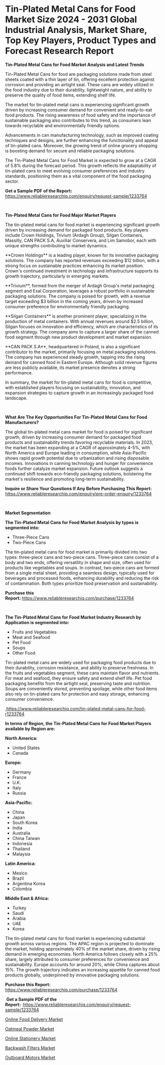 <p><h1>Tin-Plated Metal Cans for Food Market Size 2024 - 2031 Global Industrial Analysis, Market Share, Top Key Players, Product Types and Forecast Research Report</h1></p><p><strong>Tin-Plated Metal Cans for Food Market Analysis and Latest Trends</strong></p>
<p><p>Tin-Plated Metal Cans for food are packaging solutions made from steel sheets coated with a thin layer of tin, offering excellent protection against corrosion and providing an airtight seal. These cans are widely utilized in the food industry due to their durability, lightweight nature, and ability to preserve the quality of food items, extending shelf life.</p><p>The market for tin-plated metal cans is experiencing significant growth driven by increasing consumer demand for convenient and ready-to-eat food products. The rising awareness of food safety and the importance of sustainable packaging also contributes to this trend, as consumers lean towards recyclable and environmentally friendly options. </p><p>Advancements in can manufacturing technology, such as improved coating techniques and designs, are further enhancing the functionality and appeal of tin-plated cans. Moreover, the growing trend of online grocery shopping is boosting demand for secure and reliable packaging solutions.</p><p>The Tin-Plated Metal Cans for Food Market is expected to grow at a CAGR of 5.8% during the forecast period. This growth reflects the adaptability of tin-plated cans to meet evolving consumer preferences and industry standards, positioning them as a vital component of the food packaging sector.</p></p>
<p><strong>Get a Sample PDF of the Report:&nbsp;</strong> <a href="https://www.reliableresearchiq.com/enquiry/request-sample/1233764?utm_campaign=1141&utm_medium=2&utm_source=Github&utm_content=ia&utm_term=18112024&utm_id=tin-plated-metal-cans-for-food">https://www.reliableresearchiq.com/enquiry/request-sample/1233764</a></p>
<p>&nbsp;</p>
<p><strong>Tin-Plated Metal Cans for Food Major Market Players</strong></p>
<p><p>The tin-plated metal cans for food market is experiencing significant growth driven by increasing demand for packaged food products. Key players include Crown Holdings, Trivium (Ardagh Group), Silgan Containers, Massilly, CAN PACK S.A, Auxiliar Conservera, and Lim Samobor, each with unique strengths contributing to market dynamics.</p><p>**Crown Holdings** is a leading player, known for its innovative packaging solutions. The company has reported revenues exceeding $12 billion, with a strong focus on sustainable practices enhancing its market position. Crown's continued investment in technology and infrastructure supports its growth trajectory, particularly in emerging markets.</p><p>**Trivium**, formed from the merger of Ardagh Group's metal packaging segment and Exal Corporation, leverages a robust portfolio in sustainable packaging solutions. The company is poised for growth, with a revenue target exceeding $3 billion in the coming years, driven by increased consumer preference for environmentally friendly packaging.</p><p>**Silgan Containers** is another prominent player, specializing in the production of metal containers. With annual revenues around $2.5 billion, Silgan focuses on innovation and efficiency, which are characteristics of its growth strategy. The company aims to capture a larger share of the canned food segment through new product development and market expansion.</p><p>**CAN PACK S.A**, headquartered in Poland, is also a significant contributor to the market, primarily focusing on metal packaging solutions. The company has experienced steady growth, tapping into the rising demand for canned food in Eastern Europe. Although solid revenue figures are less publicly available, its market presence denotes a strong performance.</p><p>In summary, the market for tin-plated metal cans for food is competitive, with established players focusing on sustainability, innovation, and expansion strategies to capture growth in an increasingly packaged food landscape.</p></p>
<p>&nbsp;</p>
<p><strong>What Are The Key Opportunities For Tin-Plated Metal Cans for Food Manufacturers?</strong></p>
<p><p>The global tin-plated metal cans market for food is poised for significant growth, driven by increasing consumer demand for packaged food products and sustainability trends favoring recyclable materials. In 2023, the market has been expanding at a CAGR of approximately 4-5%, with North America and Europe leading in consumption, while Asia-Pacific shows rapid growth potential due to urbanization and rising disposable incomes. Innovations in canning technology and hunger for convenience foods further catalyze market expansion. Future outlook suggests a continued shift towards eco-friendly packaging solutions, bolstering the market's resilience and promoting long-term sustainability.</p></p>
<p><strong>Inquire or Share Your Questions If Any Before Purchasing This Report:</strong> <a href="https://www.reliableresearchiq.com/enquiry/pre-order-enquiry/1233764?utm_campaign=1141&utm_medium=2&utm_source=Github&utm_content=ia&utm_term=18112024&utm_id=tin-plated-metal-cans-for-food">https://www.reliableresearchiq.com/enquiry/pre-order-enquiry/1233764</a></p>
<p>&nbsp;</p>
<p><strong>Market Segmentation</strong></p>
<p><strong>The Tin-Plated Metal Cans for Food Market Analysis by types is segmented into:</strong></p>
<p><ul><li>Three-Piece Cans</li><li>Two-Piece Cans</li></ul></p>
<p><p>The tin-plated metal cans for food market is primarily divided into two types: three-piece cans and two-piece cans. Three-piece cans consist of a body and two ends, offering versatility in shape and size, often used for products like vegetables and soups. In contrast, two-piece cans are formed from a single metal sheet, providing a seamless design, typically used for beverages and processed foods, enhancing durability and reducing the risk of contamination. Both types prioritize food preservation and sustainability.</p></p>
<p><strong>Purchase this Report:&nbsp;</strong><a href="https://www.reliableresearchiq.com/purchase/1233764?utm_campaign=1141&utm_medium=2&utm_source=Github&utm_content=ia&utm_term=18112024&utm_id=tin-plated-metal-cans-for-food">https://www.reliableresearchiq.com/purchase/1233764</a></p>
<p>&nbsp;</p>
<p><strong>The Tin-Plated Metal Cans for Food Market Industry Research by Application is segmented into:</strong></p>
<p><ul><li>Fruits and Vegetables</li><li>Meat and Seafood</li><li>Pet Food</li><li>Soups</li><li>Other Food</li></ul></p>
<p><p>Tin-plated metal cans are widely used for packaging food products due to their durability, corrosion resistance, and ability to preserve freshness. In the fruits and vegetables segment, these cans maintain flavor and nutrients. For meat and seafood, they ensure safety and extend shelf life. Pet food packaging benefits from the airtight seal, preserving taste and nutrition. Soups are conveniently stored, preventing spoilage, while other food items also rely on tin-plated cans for protection and easy storage, enhancing consumer convenience.</p></p>
<p><a href="https://www.reliableresearchiq.com/tin-plated-metal-cans-for-food-r1233764?utm_campaign=1141&utm_medium=2&utm_source=Github&utm_content=ia&utm_term=18112024&utm_id=tin-plated-metal-cans-for-food">&nbsp;https://www.reliableresearchiq.com/tin-plated-metal-cans-for-food-r1233764</a></p>
<p><strong>In terms of Region, the Tin-Plated Metal Cans for Food Market Players available by Region are:</strong></p>
<p>
    <p> <strong> North America: </strong>
        <ul>
            <li>United States</li>
            <li>Canada</li>
        </ul>
        </p> 
    <p> <strong> Europe: </strong>
        <ul>
            <li>Germany</li>
            <li>France</li>
            <li>U.K.</li>
            <li>Italy</li>
            <li>Russia</li>
        </ul>
        </p> 
    <p> <strong> Asia-Pacific: </strong>
        <ul>
            <li>China</li>
            <li>Japan</li>
            <li>South Korea</li>
            <li>India</li>
            <li>Australia</li>
            <li>China Taiwan</li>
            <li>Indonesia</li>
            <li>Thailand</li>
            <li>Malaysia</li>
        </ul>
        </p> 
    <p> <strong> Latin America: </strong>
        <ul>
            <li>Mexico</li>
            <li>Brazil</li>
            <li>Argentina Korea</li>
            <li>Colombia</li>
        </ul>
        </p> 
    <p> <strong> Middle East & Africa: </strong>
        <ul>
            <li>Turkey</li>
            <li>Saudi</li>
            <li>Arabia</li>
            <li>UAE</li>
            <li>Korea</li>
        </ul>
    </p>
    </p>
<p><p>The tin-plated metal cans for food market is experiencing substantial growth across various regions. The APAC region is projected to dominate the market, holding approximately 40% of the market share, driven by rising demand in emerging economies. North America follows closely with a 25% share, largely attributed to consumer preferences for convenience and sustainability. Europe accounts for around 20%, while China captures about 15%. The growth trajectory indicates an increasing appetite for canned food products globally, underpinned by innovative packaging solutions.</p></p>
<p><strong>Purchase this Report: </strong><a href="https://www.reliableresearchiq.com/purchase/1233764?utm_campaign=1141&utm_medium=2&utm_source=Github&utm_content=ia&utm_term=18112024&utm_id=tin-plated-metal-cans-for-food">https://www.reliableresearchiq.com/purchase/1233764</a></p>
<p>&nbsp;<strong>Get a Sample PDF of the Report:&nbsp;&nbsp;</strong><a href="https://www.reliableresearchiq.com/enquiry/request-sample/1233764?utm_campaign=1141&utm_medium=2&utm_source=Github&utm_content=ia&utm_term=18112024&utm_id=tin-plated-metal-cans-for-food">https://www.reliableresearchiq.com/enquiry/request-sample/1233764</a></p>
<p><strong></strong></p>
<p><p><a href="https://issuu.com/reportprime-2/docs/online-food-delivery-market-size-20_a1cd82065f5098?utm_campaign=1141&utm_medium=2&utm_source=Github&utm_content=ia&utm_term=18112024&utm_id=tin-plated-metal-cans-for-food">Online Food Delivery Market</a></p><p><a href="https://www.linkedin.com/pulse/oatmeal-powder-market-evolution-future-outlook-forecasting-industry-kardf?utm_campaign=1141&utm_medium=2&utm_source=Github&utm_content=ia&utm_term=18112024&utm_id=tin-plated-metal-cans-for-food">Oatmeal Powder Market</a></p><p><a href="https://issuu.com/reportprime-2/docs/online-stationery-market-size-2030._dcc6f8ebcf266d?utm_campaign=1141&utm_medium=2&utm_source=Github&utm_content=ia&utm_term=18112024&utm_id=tin-plated-metal-cans-for-food">Online Stationery Market</a></p><p><a href="https://www.linkedin.com/pulse/backwash-filters-industry-analysis-report-market-size-okjof?utm_campaign=1141&utm_medium=2&utm_source=Github&utm_content=ia&utm_term=18112024&utm_id=tin-plated-metal-cans-for-food">Backwash Filters Market</a></p><p><a href="https://www.linkedin.com/pulse/outboard-motors-market-refracting-trends-consumer-behaviors-mrzcf?utm_campaign=1141&utm_medium=2&utm_source=Github&utm_content=ia&utm_term=18112024&utm_id=tin-plated-metal-cans-for-food">Outboard Motors Market</a></p></p>